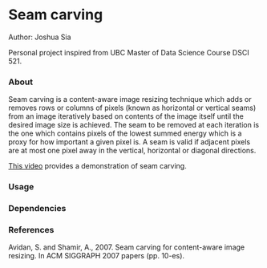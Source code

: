 # Seam carving

Author: Joshua Sia

Personal project inspired from UBC Master of Data Science Course DSCI 521.

### About

Seam carving is a content-aware image resizing technique which adds or removes rows or columns of pixels (known as horizontal or vertical seams) from an image iteratively based on contents of the image itself until the desired image size is achieved. The seam to be removed at each iteration is the one which contains pixels of the lowest summed energy which is a proxy for how important a given pixel is. A seam is valid if adjacent pixels are at most one pixel away in the vertical, horizontal or diagonal directions.

[This video](https://www.youtube.com/watch?v=6NcIJXTlugc) provides a demonstration of seam carving.

### Usage

### Dependencies

### References

Avidan, S. and Shamir, A., 2007. Seam carving for content-aware image resizing. In ACM SIGGRAPH 2007 papers (pp. 10-es).
